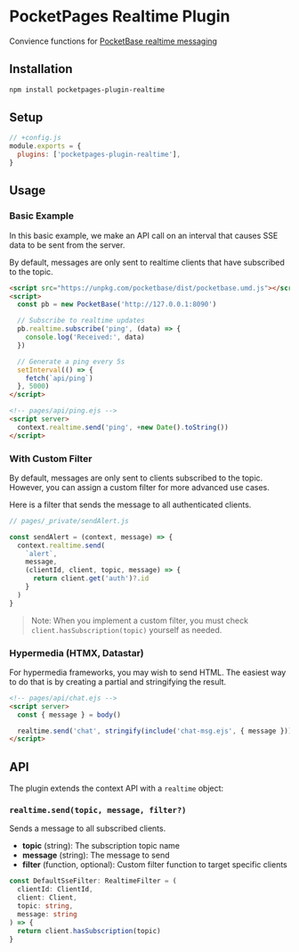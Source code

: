 # PocketPages Realtime Plugin

Convience functions for [PocketBase realtime messaging](https://pocketbase.io/docs/js-realtime/)

## Installation

```bash
npm install pocketpages-plugin-realtime
```

## Setup

```javascript
// +config.js
module.exports = {
  plugins: ['pocketpages-plugin-realtime'],
}
```

## Usage

### Basic Example

In this basic example, we make an API call on an interval that causes SSE data to be sent from the server.

By default, messages are only sent to realtime clients that have subscribed to the topic.

```html
<script src="https://unpkg.com/pocketbase/dist/pocketbase.umd.js"></script>
<script>
  const pb = new PocketBase('http://127.0.0.1:8090')

  // Subscribe to realtime updates
  pb.realtime.subscribe('ping', (data) => {
    console.log('Received:', data)
  })

  // Generate a ping every 5s
  setInterval(() => {
    fetch(`api/ping`)
  }, 5000)
</script>
```

```html
<!-- pages/api/ping.ejs -->
<script server>
  context.realtime.send('ping', +new Date().toString())
</script>
```

### With Custom Filter

By default, messages are only sent to clients subscribed to the topic. However, you can assign a custom filter for more advanced use cases.

Here is a filter that sends the message to all authenticated clients.

```js
// pages/_private/sendAlert.js

const sendAlert = (context, message) => {
  context.realtime.send(
    `alert`,
    message,
    (clientId, client, topic, message) => {
      return client.get('auth')?.id
    }
  )
}
```

> Note: When you implement a custom filter, you must check `client.hasSubscription(topic)` yourself as needed.

### Hypermedia (HTMX, Datastar)

For hypermedia frameworks, you may wish to send HTML. The easiest way to do that is by creating a partial and stringifying the result.

```html
<!-- pages/api/chat.ejs -->
<script server>
  const { message } = body()

  realtime.send('chat', stringify(include('chat-msg.ejs', { message })))
</script>
```

## API

The plugin extends the context API with a `realtime` object:

### `realtime.send(topic, message, filter?)`

Sends a message to all subscribed clients.

- **topic** (string): The subscription topic name
- **message** (string): The message to send
- **filter** (function, optional): Custom filter function to target specific clients

```ts
const DefaultSseFilter: RealtimeFilter = (
  clientId: ClientId,
  client: Client,
  topic: string,
  message: string
) => {
  return client.hasSubscription(topic)
}
```
